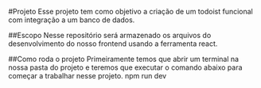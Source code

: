 #Projeto
Esse projeto tem como objetivo a criação de um todoist funcional com integração a um banco de dados.

##Escopo
Nesse repositório será armazenado os arquivos do desenvolvimento do nosso frontend usando a ferramenta react.

##Como roda o projeto
Primeiramente temos que abrir um terminal na nossa pasta do projeto e teremos que executar o comando abaixo para começar a trabalhar nesse projeto.
	npm run dev

